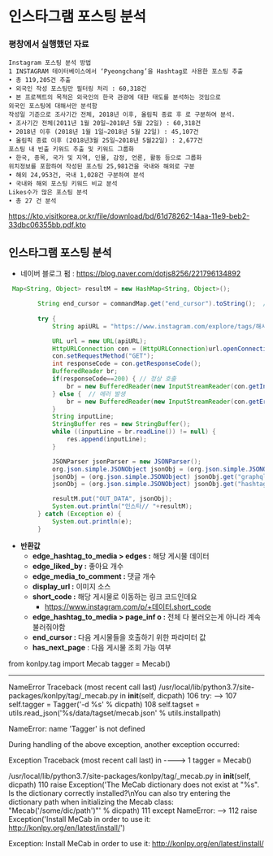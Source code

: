 # 인스타그램 포스팅 분석

### 평창에서 실행했던 자료

```
Instagram 포스팅 분석 방법
1 INSTAGRAM 데이터베이스에서 ‘Pyeongchang’을 Hashtag로 사용한 포스팅 추출
• 총 119,205건 추출
• 외국인 작성 포스팅만 필터링 처리 : 60,318건
• 본 프로젝트의 목적은 외국인의 한국 관광에 대한 태도를 분석하는 것임으로
외국인 포스팅에 대해서만 분석함
작성일 기준으로 조사기간 전체, 2018년 이후, 올림픽 종료 후 로 구분하여 분석.
• 조사기간 전체(2011년 1월 20일~2018년 5월 22일) : 60,318건
• 2018년 이후 (2018년 1월 1일~2018년 5월 22일) : 45,107건
• 올림픽 종료 이후 (2018년3월 25일~2018년 5월22일) : 2,677건
포스팅 내 빈출 키워드 추출 및 키워드 그룹화
• 한국, 종목, 국가 및 지역, 인물, 감정, 언론, 활동 등으로 그룹화
위치정보를 포함하여 작성된 포스팅 25,981건을 국내와 해외로 구분
• 해외 24,953건, 국내 1,028건 구분하여 분석
• 국내와 해외 포스팅 키워드 비교 분석
Likes수가 많은 포스팅 분석
• 총 27 건 분석
```

https://kto.visitkorea.or.kr/file/download/bd/61d78262-14aa-11e9-beb2-33dbc06355bb.pdf.kto



## 인스타그램 포스팅 분석 

- 네이버 블로그 펌 : https://blog.naver.com/dotjs8256/221796134892



```java
 Map<String, Object> resultM = new HashMap<String, Object>();

        String end_cursor = commandMap.get("end_cursor").toString();  //해당 파라미터는 밑에서 설명해드릴게요!
 
        try {
            String apiURL = "https://www.instagram.com/explore/tags/해시태그내용/?__a=1&max_id="+end_cursor; // json 결과

            URL url = new URL(apiURL);
            HttpURLConnection con = (HttpURLConnection)url.openConnection();
            con.setRequestMethod("GET");
            int responseCode = con.getResponseCode();
            BufferedReader br;
            if(responseCode==200) { // 정상 호출
                br = new BufferedReader(new InputStreamReader(con.getInputStream()));
            } else {  // 에러 발생
                br = new BufferedReader(new InputStreamReader(con.getErrorStream()));
            }
            String inputLine;
            StringBuffer res = new StringBuffer();
            while ((inputLine = br.readLine()) != null) {
                res.append(inputLine);
            }

            JSONParser jsonParser = new JSONParser();
            org.json.simple.JSONObject jsonObj = (org.json.simple.JSONObject) jsonParser.parse(res.toString());
            jsonObj = (org.json.simple.JSONObject) jsonObj.get("graphql");
            jsonObj = (org.json.simple.JSONObject) jsonObj.get("hashtag");

            resultM.put("OUT_DATA", jsonObj);
            System.out.println("인스타// "+resultM);
        } catch (Exception e) {
            System.out.println(e);
        }
```

- **반환값**
  - **edge_hashtag_to_media > edges :**  해당 게시물 데이터
  - **edge_liked_by :** 좋아요 개수
  - **edge_media_to_comment :** 댓글 개수
  - **display_url :** 이미지 소스 
  - **short_code :** 해당 게시물로 이동하는 링크 코드인데요
    -   https://www.instagram.com/p/+데이터.short_code
  - **edge_hashtag_to_media > page_inf o :** 전체 다 불러오는게 아니라 계속 불러줘야함
  - **end_cursor :** 다음 게시물들을 호출하기 위한 파라미터 값 
  - **has_next_page** : 다음 게시물 조회 가능 여부



from konlpy.tag import Mecab
tagger = Mecab()

---------------------------------------------------------------------------
NameError                                 Traceback (most recent call last)
/usr/local/lib/python3.7/site-packages/konlpy/tag/_mecab.py in __init__(self, dicpath)
    106         try:
--> 107             self.tagger = Tagger('-d %s' % dicpath)
    108             self.tagset = utils.read_json('%s/data/tagset/mecab.json' % utils.installpath)

NameError: name 'Tagger' is not defined

During handling of the above exception, another exception occurred:

Exception                                 Traceback (most recent call last)
<ipython-input-467-211dfe63a9fb> in <module>
----> 1 tagger = Mecab()

/usr/local/lib/python3.7/site-packages/konlpy/tag/_mecab.py in __init__(self, dicpath)
    110             raise Exception('The MeCab dictionary does not exist at "%s". Is the dictionary correctly installed?\nYou can also try entering the dictionary path when initializing the Mecab class: "Mecab(\'/some/dic/path\')"' % dicpath)
    111         except NameError:
--> 112             raise Exception('Install MeCab in order to use it: http://konlpy.org/en/latest/install/')

Exception: Install MeCab in order to use it: http://konlpy.org/en/latest/install/

